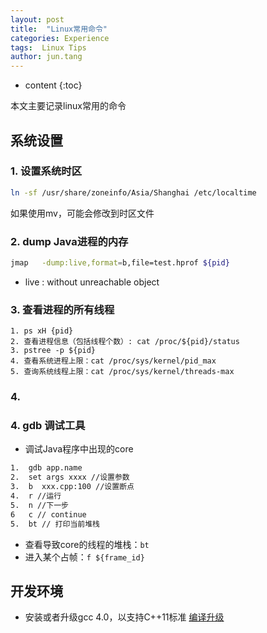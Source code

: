 ```yaml
---
layout: post
title:  "Linux常用命令"
categories: Experience
tags:  Linux Tips
author: jun.tang
---
```


* content
{:toc}

本文主要记录linux常用的命令

## 系统设置
### 1. 设置系统时区
```bash
ln -sf /usr/share/zoneinfo/Asia/Shanghai /etc/localtime
```
如果使用mv，可能会修改到时区文件

### 2. dump Java进程的内存
```bash
jmap   -dump:live,format=b,file=test.hprof ${pid}
```
* live : without unreachable object

### 3. 查看进程的所有线程
    1. ps xH {pid}
    2. 查看进程信息（包括线程个数）: cat /proc/${pid}/status
    3. pstree -p ${pid}
    4. 查看系统进程上限：cat /proc/sys/kernel/pid_max
    5. 查询系统线程上限：cat /proc/sys/kernel/threads-max

### 4.

### 4. gdb 调试工具
* 调试Java程序中出现的core
```bash
1.	gdb app.name
2.	set args xxxx //设置参数
3.	b  xxx.cpp:100 //设置断点
4.  r //运行
5.	n //下一步
6   c // continue
5.	bt // 打印当前堆栈
```
* 查看导致core的线程的堆栈：`bt`
* 进入某个占帧：`f ${frame_id}`


## 开发环境
* 安装或者升级gcc 4.0，以支持C++11标准
[编译升级](https://www.cnblogs.com/lizhenghn/p/3550996.html)
